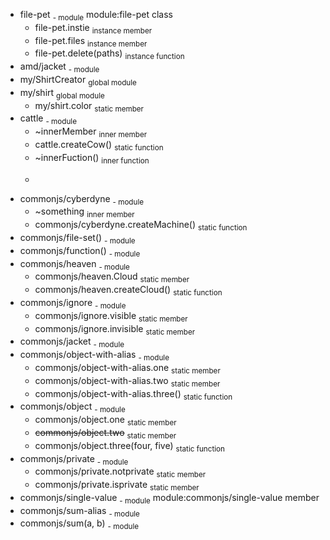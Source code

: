 * file-pet <sub>- module</sub> module:file-pet class
  * file-pet.instie <sub>instance member</sub>
  * file-pet.files <sub>instance member</sub>
  * file-pet.delete(paths) <sub>instance function</sub>
* amd/jacket <sub>- module</sub> 
* my/ShirtCreator <sub>global module</sub> 
* my/shirt <sub>global module</sub> 
  * my/shirt.color <sub>static member</sub>
* cattle <sub>- module</sub> 
  * ~innerMember <sub>inner member</sub>
  * cattle.createCow() <sub>static function</sub>
  * ~innerFuction() <sub>inner function</sub>
  * ~~~anotherInnerFuction()~~ <sub>inner function</sub>
* commonjs/cyberdyne <sub>- module</sub> 
  * ~something <sub>inner member</sub>
  * commonjs/cyberdyne.createMachine() <sub>static function</sub>
* commonjs/file-set() <sub>- module</sub> 
* commonjs/function() <sub>- module</sub> 
* commonjs/heaven <sub>- module</sub> 
  * commonjs/heaven.Cloud <sub>static member</sub>
  * commonjs/heaven.createCloud() <sub>static function</sub>
* commonjs/ignore <sub>- module</sub> 
  * commonjs/ignore.visible <sub>static member</sub>
  * commonjs/ignore.invisible <sub>static member</sub>
* commonjs/jacket <sub>- module</sub> 
* commonjs/object-with-alias <sub>- module</sub> 
  * commonjs/object-with-alias.one <sub>static member</sub>
  * commonjs/object-with-alias.two <sub>static member</sub>
  * commonjs/object-with-alias.three() <sub>static function</sub>
* commonjs/object <sub>- module</sub> 
  * commonjs/object.one <sub>static member</sub>
  * ~~commonjs/object.two~~ <sub>static member</sub>
  * commonjs/object.three(four, five) <sub>static function</sub>
* commonjs/private <sub>- module</sub> 
  * commonjs/private.notprivate <sub>static member</sub>
  * commonjs/private.isprivate <sub>static member</sub>
* commonjs/single-value <sub>- module</sub> module:commonjs/single-value member
* commonjs/sum-alias <sub>- module</sub> 
* commonjs/sum(a, b) <sub>- module</sub> 

